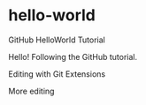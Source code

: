 # hello-world
GitHub HelloWorld Tutorial

Hello!  Following the GitHub tutorial.

Editing with Git Extensions

More editing
